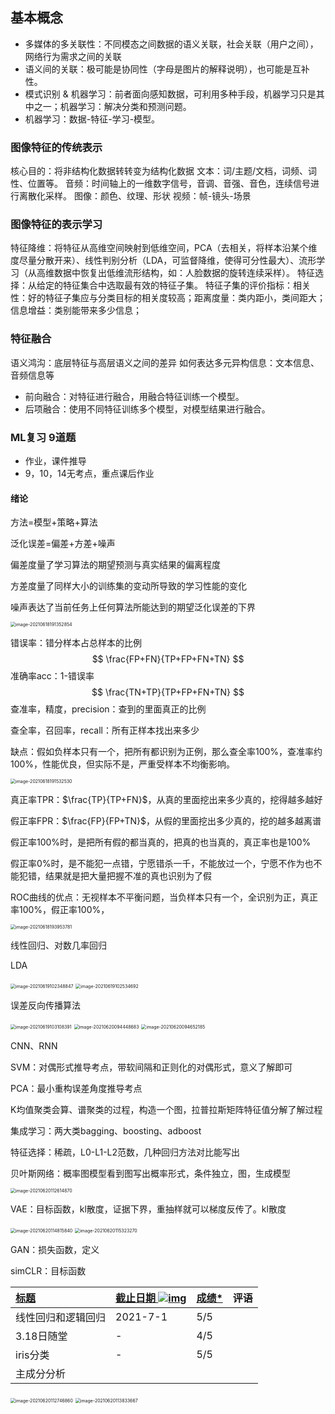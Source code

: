 ## 基本概念

- 多媒体的多关联性：不同模态之间数据的语义关联，社会关联（用户之间），网络行为需求之间的关联
- 语义间的关联：极可能是协同性（字母是图片的解释说明），也可能是互补性。
- 模式识别 & 机器学习：前者面向感知数据，可利用多种手段，机器学习只是其中之一；机器学习：解决分类和预测问题。
- 机器学习：数据-特征-学习-模型。

### 图像特征的传统表示

核心目的：将非结构化数据转转变为结构化数据
文本：词/主题/文档，词频、词性、位置等。
音频：时间轴上的一维数字信号，音调、音强、音色，连续信号进行离散化采样。
图像：颜色、纹理、形状
视频：帧-镜头-场景

### 图像特征的表示学习

特征降维：将特征从高维空间映射到低维空间，PCA（去相关，将样本沿某个维度尽量分散开来）、线性判别分析（LDA，可监督降维，使得可分性最大）、流形学习（从高维数据中恢复出低维流形结构，如：人脸数据的旋转连续采样）。
特征选择：从给定的特征集合中选取最有效的特征子集。
特征子集的评价指标：相关性：好的特征子集应与分类目标的相关度较高；距离度量：类内距小，类间距大；信息增益：类别能带来多少信息；

### 特征融合

语义鸿沟：底层特征与高层语义之间的差异
如何表达多元异构信息：文本信息、音频信息等

- 前向融合：对特征进行融合，用融合特征训练一个模型。
- 后项融合：使用不同特征训练多个模型，对模型结果进行融合。

















### ML复习 9道题



* 作业，课件推导
* 9，10，14无考点，重点课后作业

#### 绪论

方法=模型+策略+算法

泛化误差=偏差+方差+噪声

偏差度量了学习算法的期望预测与真实结果的偏离程度

方差度量了同样大小的训练集的变动所导致的学习性能的变化

噪声表达了当前任务上任何算法所能达到的期望泛化误差的下界

<img src="/Users/lishuo/Library/Application Support/typora-user-images/image-20210618191352854.png" alt="image-20210618191352854" style="zoom:50%;" />

错误率：错分样本占总样本的比例
$$
\frac{FP+FN}{TP+FP+FN+TN}
$$
准确率acc：1-错误率
$$
\frac{TN+TP}{TP+FP+FN+TN}
$$
查准率，精度，precision：查到的里面真正的比例

查全率，召回率，recall：所有正样本找出来多少

缺点：假如负样本只有一个，把所有都识别为正例，那么查全率100%，查准率约100%，性能优良，但实际不是，严重受样本不均衡影响。

<img src="/Users/lishuo/Library/Application Support/typora-user-images/image-20210618191532530.png" alt="image-20210618191532530" style="zoom:50%;" />

真正率TPR：$\frac{TP}{TP+FN}$，从真的里面挖出来多少真的，挖得越多越好

假正率FPR：$\frac{FP}{FP+TN}$，从假的里面挖出多少真的，挖的越多越离谱

假正率100%时，是把所有假的都当真的，把真的也当真的，真正率也是100%

假正率0%时，是不能犯一点错，宁愿错杀一千，不能放过一个，宁愿不作为也不能犯错，结果就是把大量把握不准的真也识别为了假

ROC曲线的优点：无视样本不平衡问题，当负样本只有一个，全识别为正，真正率100%，假正率100%，

<img src="/Users/lishuo/Library/Application Support/typora-user-images/image-20210618193953781.png" alt="image-20210618193953781" style="zoom:50%;" />

线性回归、对数几率回归

LDA

<img src="/Users/lishuo/Library/Application Support/typora-user-images/image-20210619102348847.png" alt="image-20210619102348847" style="zoom:50%;" />

<img src="/Users/lishuo/Library/Application Support/typora-user-images/image-20210619102534692.png" alt="image-20210619102534692" style="zoom:50%;" />

误差反向传播算法

<img src="/Users/lishuo/Library/Application Support/typora-user-images/image-20210619103108391.png" alt="image-20210619103108391" style="zoom:50%;" />

<img src="/Users/lishuo/Library/Application Support/typora-user-images/image-20210620094448683.png" alt="image-20210620094448683" style="zoom:50%;" />

<img src="/Users/lishuo/Library/Application Support/typora-user-images/image-20210620094652185.png" alt="image-20210620094652185" style="zoom:50%;" />



CNN、RNN

SVM：对偶形式推导考点，带软间隔和正则化的对偶形式，意义了解即可



PCA：最小重构误差角度推导考点

K均值聚类会算、谱聚类的过程，构造一个图，拉普拉斯矩阵特征值分解了解过程

集成学习：两大类bagging、boosting、adboost

特征选择：稀疏，L0-L1-L2范数，几种回归方法对比能写出

贝叶斯网络：概率图模型看到图写出概率形式，条件独立，图，生成模型

<img src="/Users/lishuo/Library/Application Support/typora-user-images/image-20210620112614870.png" alt="image-20210620112614870" style="zoom:50%;" />

VAE：目标函数，kl散度，证据下界，重抽样就可以梯度反传了。kl散度

<img src="/Users/lishuo/Library/Application Support/typora-user-images/image-20210620114815840.png" alt="image-20210620114815840" style="zoom:50%;" />

<img src="/Users/lishuo/Library/Application Support/typora-user-images/image-20210620115323270.png" alt="image-20210620115323270" style="zoom:50%;" />

GAN：损失函数，定义

simCLR：目标函数



| [标题](https://course.ucas.ac.cn/portal/site/187069/tool/a3fbb706-e9b9-472d-a86c-3217ecdc8f01/studentView.jsf#) | [截止日期 ![img](https://course.ucas.ac.cn/sakai-gradebook-tool/images/sortascending.gif)](https://course.ucas.ac.cn/portal/site/187069/tool/a3fbb706-e9b9-472d-a86c-3217ecdc8f01/studentView.jsf#) | [成绩*](https://course.ucas.ac.cn/portal/site/187069/tool/a3fbb706-e9b9-472d-a86c-3217ecdc8f01/studentView.jsf#) | 评语 |
| :----------------------------------------------------------- | :----------------------------------------------------------- | :----------------------------------------------------------- | :--- |
| 线性回归和逻辑回归                                           | 2021-7-1                                                     | 5/5                                                          |      |
| 3.18日随堂                                                   | -                                                            | 4/5                                                          |      |
| iris分类                                                     | -                                                            | 5/5                                                          |      |
| 主成分分析                                                   |                                                              |                                                              |      |

<img src="/Users/lishuo/Library/Application Support/typora-user-images/image-20210620112746860.png" alt="image-20210620112746860" style="zoom:50%;" />

<img src="/Users/lishuo/Library/Application Support/typora-user-images/image-20210620113833667.png" alt="image-20210620113833667" style="zoom:50%;" />
